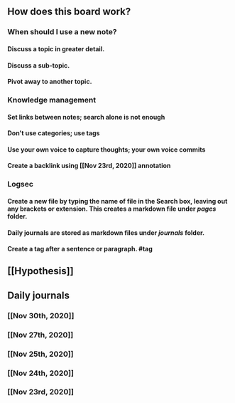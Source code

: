 ## How does this board work?
### When should I use a new note?
#### Discuss a topic in greater detail.
#### Discuss a sub-topic.
#### Pivot away to another topic.
### Knowledge management
#### Set links between notes; search alone is not enough
#### Don't use categories; use tags
#### Use your own voice to capture thoughts; your own voice commits
#### Create a backlink using [[Nov 23rd, 2020]] annotation
### Logsec
#### Create a new file by typing the name of file in the Search box, leaving out any brackets or extension. This creates a markdown file under _pages_ folder.
#### Daily journals are stored as markdown files under _journals_ folder.
#### Create a tag after a sentence or paragraph. #tag
####
###
## [[Hypothesis]]
## Daily journals
### [[Nov 30th, 2020]]
### [[Nov 27th, 2020]]
### [[Nov 25th, 2020]]
### [[Nov 24th, 2020]]
### [[Nov 23rd, 2020]]
##
